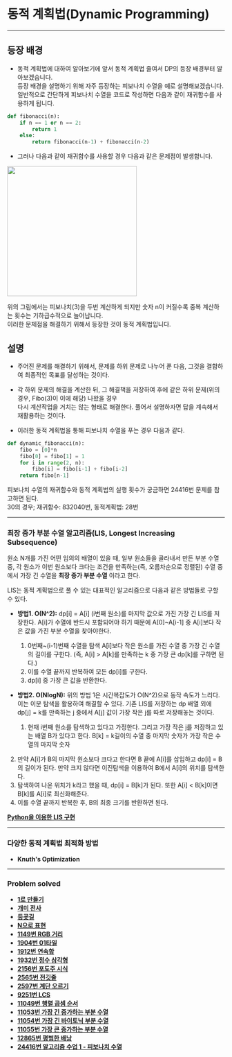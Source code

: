 # 동적 계획법(Dynamic Programming)

---

## 등장 배경

- 동적 계획법에 대하여 알아보기에 앞서 동적 계획법 줄여서 DP의 등장 배경부터 알아보겠습니다.  
  등장 배경을 설명하기 위해 자주 등장하는 피보나치 수열을 예로 설명해보겠습니다.  
  일반적으로 간단하게 피보나치 수열을 코드로 작성하면 다음과 같이 재귀함수를 사용하게 됩니다.
  
```python
def fibonacci(n):
    if n == 1 or n == 2:
        return 1
    else:
        return fibonacci(n-1) + fibonacci(n-2)
```

- 그러나 다음과 같이 재귀함수를 사용할 경우 다음과 같은 문제점이 발생합니다.  

<img src="https://user-images.githubusercontent.com/83490220/179691368-c2160d1f-6293-42cc-a506-abddf6623149.png" height="300">

위의 그림에서는 피보나치(3)을 두번 계산하게 되지만 숫자 n이 커질수록 중복 계산하는 횟수는 기하급수적으로 늘어납니다.  
이러한 문제점을 해결하기 위해서 등장한 것이 동적 계획법입니다.

## 설명

- 주어진 문제를 해결하기 위해서, 문제를 하위 문제로 나누어 푼 다음, 그것을 결합하여 최종적인 목표를 달성하는 것이다. 
    

- 각 하위 문제의 해결을 계산한 뒤, 그 해결책을 저장하여 후에 같은 하위 문제(위의 경우, Fibo(3)이 이에 해당) 나왔을 경우  
다시 계산작업을 거치는 않는 형태로 해결한다. 풀어서 설명하자면 답을 계속해서 재활용하는 것이다.
  
  
- 이러한 동적 계획법을 통해 피보나치 수열을 푸는 경우 다음과 같다.
```python
def dynamic_fibonacci(n):
    fibo = [0]*n
    fibo[0] = fibo[1] = 1
    for i in range(2, n):
        fibo[i] = fibo[i-1] + fibo[i-2]
    return fibo[n-1]
```

피보나치 수열의 재귀함수와 동적 계획법의 실행 횟수가 궁금하면 24416번 문제를 참고하면 된다.  
30의 경우; 재귀함수: 832040번, 동적계획법: 28번

---

### 최장 증가 부분 수열 알고리즘(LIS, Longest Increasing Subsequence)

원소 N개를 가진 어떤 임의의 배열이 있을 때, 일부 원소들을 골라내서 만든 부분 수열 중, 
각 원소가 이번 원소보다 크다는 조건을 만족하는(즉, 오름차순으로 정렬된) 수열 중에서 가장 긴 수열을 **최장 증가 부분 수열** 이라고 한다.  

LIS는 동적 계획법으로 풀 수 있는 대표적인 알고리즘으로 다음과 같은 방법들로 구할 수 있다.

- **방법1. O(N^2):** dp[i] = A[i] (i번째 원소)를 마지막 값으로 가진 가장 긴 LIS를 저장한다. A[i]가 수열에 반드시 포함되어야 하기 때문에 A[0]~A[i-1] 중 A[i]보다 작은 값을 가진 부분 수열을 찾아야한다.


  1. 0번째~(i-1)번째 수열을 탐색 A[i]보다 작은 원소를 가진 수열 중 가장 긴 수열의 길이를 구한다. (즉, A[i] > A[k]를 만족하는 k 중 가장 큰 dp[k]를 구하면 된다.)
  2. 이를 수열 끝까지 반복하여 모든 dp[i]를 구한다.
  3. dp[i] 중 가장 큰 값을 반환한다.


- **방법2. O(NlogN):** 위의 방법 1은 시간복잡도가 O(N^2)으로 동작 속도가 느리다. 이는 이분 탐색을 활용하여 해결할 수 있다. 
기존 LIS를 저장하는 dp 배열 외에 dp[j] = k를 만족하는 j 중에서 A[j] 값이 가장 작은 j를 따로 저장해놓는 것이다.


  1. 현재 i번째 원소를 탐색하고 있다고 가정한다. 그리고 가장 작은 j를 저장하고 있는 배열 B가 있다고 한다. B[k] = k길이의 수열 중 마지막 숫자가 가장 작은 수열의 마지막 숫자
2. 만약 A[i]가 B의 마지막 원소보다 크다고 한다면 B 끝에 A[i]를 삽입하고 dp[i] = B의 길이가 된다. 만약 크지 않다면 이진탐색을 이용하여 B에서 A[i]의 위치를 탐색한다.
3. 탐색하여 나온 위치가 k라고 했을 때, dp[i] = B[k]가 된다. 또한 A[i] < B[k]이면 B[k]를 A[i]로 최신화해준다.
4. 이를 수열 끝까지 반복한 후, B의 최종 크기를 반환하면 된다.

[**Python을 이용한 LIS 구현**](https://github.com/ChanghyunRyu/Python_CodingTest_note/tree/main/dynamic_programing/11053_longest_subsequence)

---

### 다양한 동적 계획법 최적화 방법

- **Knuth's Optimization**

---

### Problem solved

- [**1로 만들기**](https://github.com/ChanghyunRyu/Python_CodingTest_note/tree/main/dynamic_programing/made_one)
- [**개미 전사**](https://github.com/ChanghyunRyu/Python_CodingTest_note/tree/main/dynamic_programing/ant_warrior)
- [**등굣길**](https://github.com/ChanghyunRyu/Python_CodingTest_note/tree/main/dynamic_programing/on_the_way_to_school)
- [**N으로 표현**](https://github.com/ChanghyunRyu/Python_CodingTest_note/tree/main/dynamic_programing/expression_n)
- [**1149번 RGB 거리**](https://github.com/ChanghyunRyu/Python_CodingTest_note/tree/main/dynamic_programing/1149_RGB_street)
- [**1904번 01타일**](https://github.com/ChanghyunRyu/Python_CodingTest_note/tree/main/dynamic_programing/1904_01_tile)
- [**1912번 연속합**](https://github.com/ChanghyunRyu/Python_CodingTest_note/tree/main/dynamic_programing/1912_continuous_sum)
- [**1932번 정수 삼각형**](https://github.com/ChanghyunRyu/Python_CodingTest_note/tree/main/dynamic_programing/1932_integer_triangle)
- [**2156번 포도주 시식**](https://github.com/ChanghyunRyu/Python_CodingTest_note/tree/main/dynamic_programing/2156_wine_tasting)
- [**2565번 전깃줄**](https://github.com/ChanghyunRyu/Python_CodingTest_note/tree/main/dynamic_programing/2565_power_cord)
- [**2597번 계단 오르기**](https://github.com/ChanghyunRyu/Python_CodingTest_note/tree/main/dynamic_programing/2579_climbing_stairs)
- [**9251번 LCS**](https://github.com/ChanghyunRyu/Python_CodingTest_note/tree/main/dynamic_programing/9251_LCS)
- [**11049번 행렬 곱셈 순서**](https://github.com/ChanghyunRyu/Python_CodingTest_note/tree/main/dynamic_programing/11049_matrix_multiplication_order)
- [**11053번 가장 긴 증가하는 부분 수열**](https://github.com/ChanghyunRyu/Python_CodingTest_note/tree/main/dynamic_programing/11053_longest_subsequence)
- [**11054번 가장 긴 바이토닉 부분 수열**](https://github.com/ChanghyunRyu/Python_CodingTest_note/tree/main/dynamic_programing/11054_longest_bitonic_subsequence)
- [**11055번 가장 큰 증가하는 부분 수열**](https://github.com/ChanghyunRyu/Python_CodingTest_note/tree/main/dynamic_programing/11055_biggest_subsequence)
- [**12865번 평범한 배낭**](https://github.com/ChanghyunRyu/Python_CodingTest_note/tree/main/dynamic_programing/12865_plain_backpack)
- [**24416번 알고리즘 수업 1 - 피보나치 수열**](https://github.com/ChanghyunRyu/Python_CodingTest_note/tree/main/dynamic_programing/24416_algorithm_class_fibonacci_num_1)
